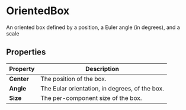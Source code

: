 # OrientedBox

An oriented box defined by a position, a Euler angle (in degrees), and a scale

## Properties

| **Property** | **Description**                                |
| ------------ | ---------------------------------------------- |
| **Center**   | The position of the box.                       |
| **Angle**    | The Eular orientation, in degrees, of the box. |
| **Size**     | The per-component size of the box.             |

